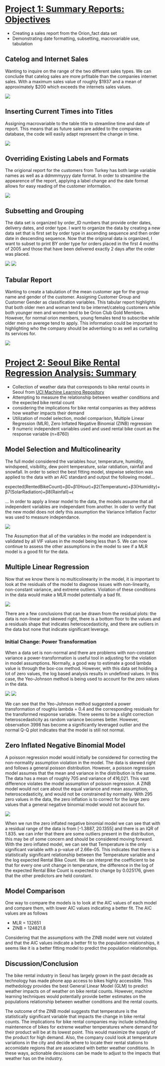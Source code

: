 # [Project 1: Summary Reports: Objectives](https://github.com/ReyGovea/SAS-Projects)
* Creating a sales report from the Orion_fact data set 
* Demonstrating date formatting, subsetting, macrovariable use, tabulation 

## Catelog and Internet Sales 

Wanting to inquire on the range of the two different sales types. We can conclude that catelog sales are more prfitable than the companies internet sales. With a maximum sales value of roughly $1937 and a mean of approximately $200 which exceeds the internets sales values. 

![](https://github.com/ReyGovea/SAS-Projects/blob/main/Portfolio%20Images/Screen%20Shot%202020-12-15%20at%203.53.04%20PM.png)

## Inserting Current Times into Titles 

Assigning macrovariable to the table title to streamline time and date of report. This means that as future sales are added to the companies database, the code will easily adapt represent the change in time. 

![](https://github.com/ReyGovea/SAS-Projects/blob/main/Portfolio%20Images/Screen%20Shot%202020-12-15%20at%204.04.15%20PM.png)

## Overriding Existing Labels and Formats 

The origional report for the customers from Turkey has both large variable names as well as a ddmmmyyyy date format. In order to streamline the appearence of the report, applying a label change and the date format allows for easy reading of the customer information. 

![](https://github.com/ReyGovea/SAS-Projects/blob/main/Portfolio%20Images/Screen%20Shot%202020-12-15%20at%204.24.13%20PM.png)

## Subsetting and Grouping 

The data set is organized by order_ID numbers that provide order dates, delivery dates, and order type. I want to organize the data by creating a new data set that is first set by order type in ascending sequence and then order date in descending sequence. Now that the origional data is organized, I want to subset to print BY order type for orders placed in the first 4 months of 2005 and those that have been delivered exactly 2 days after the order was placed. 

![](https://github.com/ReyGovea/SAS-Projects/blob/main/Portfolio%20Images/Screen%20Shot%202020-12-16%20at%201.57.00%20PM.png)
![](https://github.com/ReyGovea/SAS-Projects/blob/main/Portfolio%20Images/Screen%20Shot%202020-12-16%20at%201.57.07%20PM.png)

## Tabular Report 

Wanting to create a tabulation of the mean customer age for the group name and gender of the customer. Assigning Customer Group and Customer Gender as classification variables. This tabular report highlights that both older men and woman tend to be internet/catelog customers while both younger men and women tend to be Orion Club Gold Members. However, for normal orion members, young females tend to subscribe while older men on averege tend to apply. This information could be important to highlighting who the company should be advertising to as well as curtailing its services for. 

![](https://github.com/ReyGovea/SAS-Projects/blob/main/Portfolio%20Images/Screen%20Shot%202020-12-16%20at%202.17.04%20PM.png)

# [Project 2: Seoul Bike Rental Regression Analysis: Summary](https://github.com/ReyGovea/R_Projects-) 
* Collection of weather data that corresponds to bike rental counts in Seoul from [UCI Machine Learning Repository](https://archive.ics.uci.edu/ml/datasets/Seoul+Bike+Sharing+Demand )
* Attempting to measure the relationship between weather conditions and the expected bike rental count 
* considering the implications for bike rental companies as they address how weather impacts their demand 
* Utilization of model selection, model comparison, Multiple Linear Regression (MLR), Zero Inflated Negative Binomial (ZINB) regression
* 9 numeric independent variables used and used rental bike count as the response variable (n=8760)

## Model Selection and Multicolinearity

The full model considered the variables hour, temperature, humidity, windspeed, visibility, dew point temperature, solar ratdiation, rainfall and snowfall. In order to select the best fitting model, stepwise selection was applied to the data with an AIC standard and output the following model...

expected(RentedBikeCount)=β0+β1(Hour)+β2(Temperature)+β3(Humidity)+β7(SolarRadiation)+β8(Rainfall)+ϵ

... In order to apply a linear model to the data, the models assume that all independent variables are independant from another. In oder to verify that the new model does not defy this assumption the Variance Inflation Factor was used to measure independance. 

![](https://github.com/ReyGovea/R_Projects-/blob/main/Portfolio%20Work/Images/Screen%20Shot%202020-12-17%20at%202.45.37%20PM.png)

The Assumption that all of the variables in the model are independent is validated by all VIF values in the model being less than 5. We can now continue to assess the other assumptions in the model to see if a MLR model is a good fit for the data. 

## Multiple Linear Regression 

Now that we know there is no multicolinearity in the model, it is important to look at the residuals of the model to diagnose issues with non-linearity, non-constant variance, and extreme outliers. Violation of these conditions in the data would make a MLR model potentially a bad fit. 

![](https://github.com/ReyGovea/R_Projects-/blob/main/Portfolio%20Work/Images/Screen%20Shot%202020-12-17%20at%202.59.51%20PM.png)

There are a few conclusions that can be drawn from the residual plots: the data is non-linear and skewed right, there is a bottom floor to the values and a residuals shape that indicates heteroscedasticity, and there are outliers in the data but none that indicate significant leverage. 

### Initial Change: Power Transformation

When a data set is non-normal and there are problems with non-constant variance a power-transformation is useful tool in adjusting for the violation in model assumptions. Normally, a good way to estimate a good lambda value is through the box-cox method. However, with this data set holding a lot of zero values, the log based analysis results in undefined values. In this case, the Yeo-Johnson method is being used to account for the zero values in the data. 

![](https://github.com/ReyGovea/R_Projects-/blob/main/Portfolio%20Work/Images/Screen%20Shot%202020-12-17%20at%203.22.11%20PM.png)
![](https://github.com/ReyGovea/R_Projects-/blob/main/Portfolio%20Work/Images/Screen%20Shot%202020-12-17%20at%203.22.23%20PM.png)

We can see that the Yeo-Johnson method suggested a power transformation of roughlu lambda = 0.4 and the corresponding residuals for the transformed response variable. There seems to be a slight correction heteroscedasticity as random variance becomes better. However, observation 3998 has become a significantly leveraged outlier and the normal Q-Q plot indicates that the model is still not normal. 

## Zero Inflated Negative Binomial Model 

A poisson regression model would initially be considered for correcting the non-normality assumption violation in the model. The data is skewed right and follows a general poisson distribution. However, a poisson regression model assumes that the mean and variance in the distribution is the same. The data has a mean of roughly 705 and variance of 416,021. This vast difference violates the model assumption of poisson regression. A ZINB model would not care about the equal variance and mean assumption, heteroscedasticity, and would not be constrained by normality. With 295 zero values in the data, the zero inflation is to correct for the large zero values that a general negative binomial model would not account for. 

![](https://github.com/ReyGovea/R_Projects-/blob/main/Portfolio%20Work/Images/Screen%20Shot%202020-12-17%20at%203.44.20%20PM.png)

When we run the zero inflated negative binomial model we can see that with a residual range of the data is from [-1.3887, 20.1355] and there is an IQR of 1.835. we can infer that there are some outliers present in the distribution, this may be of some concern and should be considered moving forward. With the zero inflated model, we can see that Temperature is the only significant variable with a p-value of 2.66e-05. This indicates that there is a statistically significant relationship between the Temperature variable and the log expected Rental Bike Count. We can interpret the coefficient to be that for every one unit change in temperature, the difference in the log of the expected Rental Bike Count is expected to change by 0.025176, given that the other predictors are held constant.

## Model Comparison

One way to compare the models is to look at the AIC values of each model and compare them, with lower AIC values indicating a better fit. The AIC values are as follows 
* MLR = 132651
* ZINB = 124821.8

Considering that the assumptions with the ZINB model were not violated and that the AIC values indicate a better fit to the population relationships, it seems like it is a better fitting model to predict the population relationships. 


## Discussion/Conclusion

The bike rental industry in Seoul has largely grown in the past decade as technology has made phone app access to bikes highly accessible. This methedology provides the best General Linear Model (GLM) to predict weather impacts on of weather on bike rental counts. However, machine learning techniques would potentially provide better estimates on the populations relationship between weather conditions and the rental counts. 

The outcome of the ZINB model suggests that temperature is the statistically significant variable that impacts the change in bike rental counts. The implications for bike rental companies may include scheduling maintenence of bikes for extreme weather temperatures where demand for their product will be at its lowest point. This would maximize the supply of the product for high demand. Also, the company could look at temperature variations in the city and decide where to locate their rental stations to accomidate regions that are associated with better weather conditions. In these ways, actionable descisions can be made to adjust to the impacts that weather has on the industry. 









